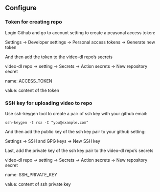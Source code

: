 ## Configure

### Token for creating repo

Login Github and go to  account setting to create a peasonal  access token:

Settings -> Developer settings -> Personal access tokens -> Generate new token

And then add the token to the video-dl repo’s secrets

video-dl repo -> setting -> Secrets -> Action secrets -> New repository secret

name: ACCESS_TOKEN

value: content of the token

### SSH key for uploading video to repo

Use ssh-keygen tool to create a pair of ssh key with your github email:

```shell
ssh-keygen -t rsa -C "you@example.com"
```

And then add the public key of the ssh key pair to your github setting:

Settings -> SSH and GPG keys -> New SSH key

Last, add the private key of the ssh key pair to the video-dl repo’s secrets

video-dl repo -> setting -> Secrets -> Action secrets -> New repository secret

name: SSH_PRIVATE_KEY 

value: content of ssh private key